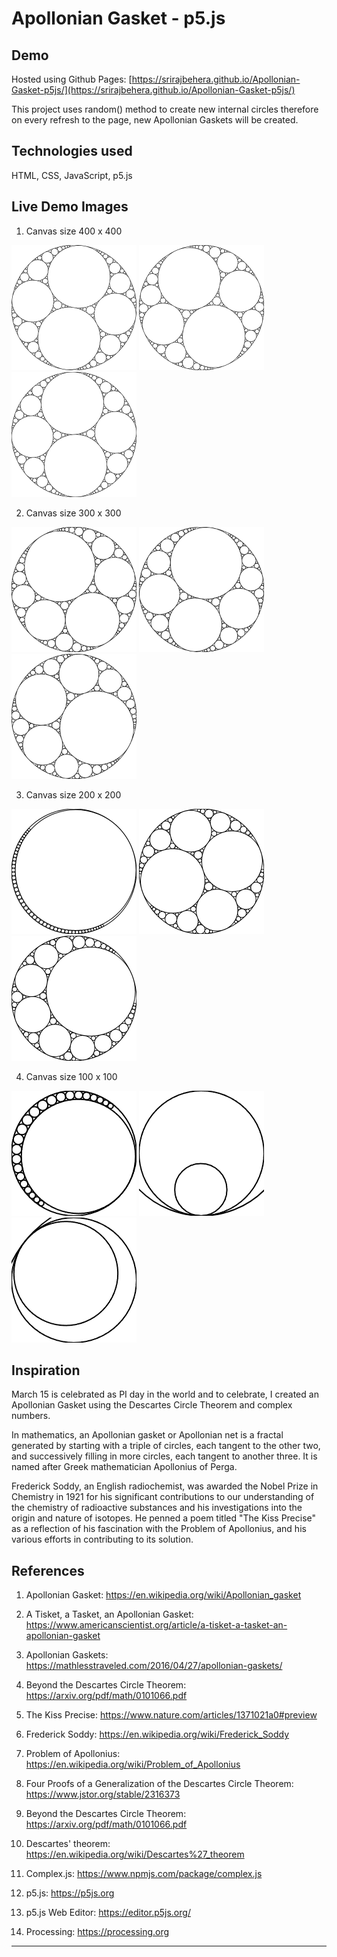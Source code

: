 # Apollonian Gasket - p5.js

## Demo

Hosted using Github Pages: [https://srirajbehera.github.io/Apollonian-Gasket-p5js/](https://srirajbehera.github.io/Apollonian-Gasket-p5js/)

This project uses random() method to create new internal circles therefore on every refresh to the page, new Apollonian Gaskets will be created.

## Technologies used

HTML, CSS, JavaScript, p5.js

## Live Demo Images

1. Canvas size 400 x 400

<img src="demo/demo_400_1.png" alt="demo_400_1" width="200px" height="auto"> <img src="demo/demo_400_2.png" alt="demo_400_2" width="200px" height="auto"> <img src="demo/demo_400_3.png" alt="demo_400_3" width="200px" height="auto">

2. Canvas size 300 x 300

<img src="demo/demo_300_1.png" alt="demo_300_1" width="200px" height="auto"> <img src="demo/demo_300_2.png" alt="demo_300_2" width="200px" height="auto"> <img src="demo/demo_300_3.png" alt="demo_300_3" width="200px" height="auto">

3. Canvas size 200 x 200

<img src="demo/demo_200_1.png" alt="demo_200_1" width="200px" height="auto"> <img src="demo/demo_200_2.png" alt="demo_200_2" width="200px" height="auto"> <img src="demo/demo_200_3.png" alt="demo_200_3" width="200px" height="auto">

4. Canvas size 100 x 100

<img src="demo/demo_100_1.png" alt="demo_100_1" width="200px" height="auto"> <img src="demo/demo_100_2.png" alt="demo_100_2" width="200px" height="auto"> <img src="demo/demo_100_3.png" alt="demo_100_3" width="200px" height="auto">

## Inspiration

March 15 is celebrated as PI day in the world and to celebrate, I created an Apollonian Gasket using the Descartes Circle Theorem and complex numbers.

In mathematics, an Apollonian gasket or Apollonian net is a fractal generated by starting with a triple of circles, each tangent to the other two, and successively filling in more circles, each tangent to another three. It is named after Greek mathematician Apollonius of Perga.

Frederick Soddy, an English radiochemist, was awarded the Nobel Prize in Chemistry in 1921 for his significant contributions to our understanding of the chemistry of radioactive substances and his investigations into the origin and nature of isotopes. He penned a poem titled "The Kiss Precise" as a reflection of his fascination with the Problem of Apollonius, and his various efforts in contributing to its solution.

## References

1. Apollonian Gasket: https://en.wikipedia.org/wiki/Apollonian_gasket

2. A Tisket, a Tasket, an Apollonian Gasket: https://www.americanscientist.org/article/a-tisket-a-tasket-an-apollonian-gasket

3. Apollonian Gaskets: https://mathlesstraveled.com/2016/04/27/apollonian-gaskets/

4. Beyond the Descartes Circle Theorem: https://arxiv.org/pdf/math/0101066.pdf

5. The Kiss Precise: https://www.nature.com/articles/1371021a0#preview

6. Frederick Soddy: https://en.wikipedia.org/wiki/Frederick_Soddy

7. Problem of Apollonius: https://en.wikipedia.org/wiki/Problem_of_Apollonius

8. Four Proofs of a Generalization of the Descartes Circle Theorem: https://www.jstor.org/stable/2316373

9. Beyond the Descartes Circle Theorem: https://arxiv.org/pdf/math/0101066.pdf

10. Descartes' theorem: https://en.wikipedia.org/wiki/Descartes%27_theorem

11. Complex.js: https://www.npmjs.com/package/complex.js

12. p5.js: https://p5js.org

13. p5.js Web Editor: https://editor.p5js.org/

14. Processing: https://processing.org

---

